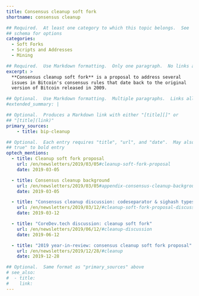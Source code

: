```yaml
---
title: Consensus cleanup soft fork
shortname: consensus cleanup

## Required.  At least one category to which this topic belongs.  See
## schema for options
categories:
  - Soft Forks
  - Scripts and Addresses
  - Mining

## Required.  Use Markdown formatting.  Only one paragraph.  No links allowed.
excerpt: >
  **Consensus cleanup soft fork** is a proposal to address several
  issues in Bitcoin's consensus rules that date back to the original
  version of Bitcoin released in 2009.

## Optional.  Use Markdown formatting.  Multiple paragraphs.  Links allowed.
#extended_summary: |

## Optional.  Produces a Markdown link with either "[title][]" or
## "[title](link)"
primary_sources:
    - title: bip-cleanup

## Optional.  Each entry requires "title", "url", and "date".  May also use "feature:
## true" to bold entry
optech_mentions:
  - title: Cleanup soft fork proposal
    url: /en/newsletters/2019/03/05#cleanup-soft-fork-proposal
    date: 2019-03-05

  - title: Consensus cleanup background
    url: /en/newsletters/2019/03/05#appendix-consensus-cleanup-background
    date: 2019-03-05

  - title: "Consensus cleanup discussion: codeseparator & sighash types"
    url: /en/newsletters/2019/03/12/#cleanup-soft-fork-proposal-discussion
    date: 2019-03-12

  - title: "CoreDev.tech discussion: cleanup soft fork"
    url: /en/newsletters/2019/06/12/#cleanup-discussion
    date: 2019-06-12

  - title: "2019 year-in-review: consensus cleanup soft fork proposal"
    url: /en/newsletters/2019/12/28/#cleanup
    date: 2019-12-28

## Optional.  Same format as "primary_sources" above
# see_also:
#  - title:
#    link:
---
```


